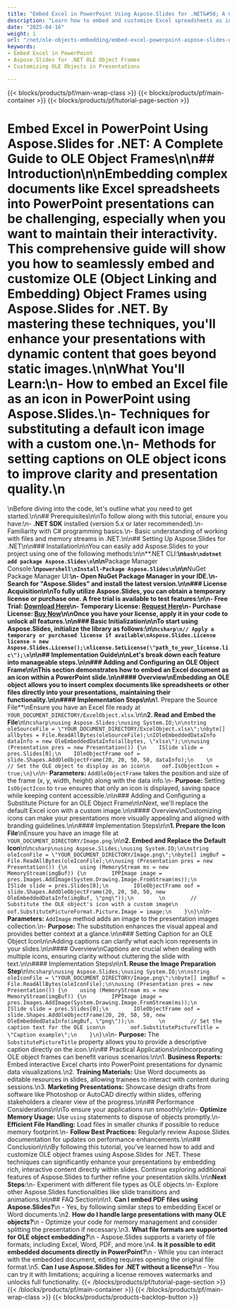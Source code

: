 ```yaml
---
title: "Embed Excel in PowerPoint Using Aspose.Slides for .NET&#58; A Complete Guide to OLE Object Frames"
description: "Learn how to embed and customize Excel spreadsheets as interactive OLE objects in PowerPoint using Aspose.Slides for .NET. Enhance your presentations with dynamic content."
date: "2025-04-16"
weight: 1
url: "/net/ole-objects-embedding/embed-excel-powerpoint-aspose-slides-dotnet/"
keywords:
- Embed Excel in PowerPoint
- Aspose.Slides for .NET OLE Object Frames
- Customizing OLE Objects in Presentations

---
```


{{< blocks/products/pf/main-wrap-class >}}
{{< blocks/products/pf/main-container >}}
{{< blocks/products/pf/tutorial-page-section >}}
# Embed Excel in PowerPoint Using Aspose.Slides for .NET: A Complete Guide to OLE Object Frames\n\n## Introduction\n\nEmbedding complex documents like Excel spreadsheets into PowerPoint presentations can be challenging, especially when you want to maintain their interactivity. This comprehensive guide will show you how to seamlessly embed and customize OLE (Object Linking and Embedding) Object Frames using Aspose.Slides for .NET. By mastering these techniques, you'll enhance your presentations with dynamic content that goes beyond static images.\n\n**What You'll Learn:**\n- How to embed an Excel file as an icon in PowerPoint using Aspose.Slides.\n- Techniques for substituting a default icon image with a custom one.\n- Methods for setting captions on OLE object icons to improve clarity and presentation quality.\n  
\nBefore diving into the code, let's outline what you need to get started.\n\n## Prerequisites\n\nTo follow along with this tutorial, ensure you have:\n- **.NET SDK** installed (version 5.x or later recommended).\n- Familiarity with C# programming basics.\n- Basic understanding of working with files and memory streams in .NET.\n\n## Setting Up Aspose.Slides for .NET\n\n### Installation\n\nYou can easily add Aspose.Slides to your project using one of the following methods:\n\n**.NET CLI:**\n```bash\ndotnet add package Aspose.Slides\n```\n\n**Package Manager Console:**\n```powershell\nInstall-Package Aspose.Slides\n```\n\n**NuGet Package Manager UI:**\n- Open NuGet Package Manager in your IDE.\n- Search for \"Aspose.Slides\" and install the latest version.\n\n### License Acquisition\n\nTo fully utilize Aspose.Slides, you can obtain a temporary license or purchase one. A free trial is available to test features:\n\n- **Free Trial:** [Download Here](https://releases.aspose.com/slides/net/)\n- **Temporary License:** [Request Here](https://purchase.aspose.com/temporary-license/)\n- **Purchase License:** [Buy Now](https://purchase.aspose.com/buy)\n\nOnce you have your license, apply it in your code to unlock all features.\n\n### Basic Initialization\n\nTo start using Aspose.Slides, initialize the library as follows:\n\n```csharp\n// Apply a temporary or purchased license if available\nAspose.Slides.License license = new Aspose.Slides.License();\nlicense.SetLicense(\"path_to_your_license.lic\");\n```\n\n## Implementation Guide\n\nLet's break down each feature into manageable steps.\n\n### Adding and Configuring an OLE Object Frame\n\nThis section demonstrates how to embed an Excel document as an icon within a PowerPoint slide.\n\n#### Overview\nEmbedding an OLE object allows you to insert complex documents like spreadsheets or other files directly into your presentations, maintaining their functionality.\n\n#### Implementation Steps\n\n**1. Prepare the Source File**\nEnsure you have an Excel file ready at `YOUR_DOCUMENT_DIRECTORY/ExcelObject.xlsx`.\n\n**2. Read and Embed the File**\n\n```csharp\nusing Aspose.Slides;\nusing System.IO;\n\nstring oleSourceFile = \"YOUR_DOCUMENT_DIRECTORY/ExcelObject.xlsx\";\nbyte[] allbytes = File.ReadAllBytes(oleSourceFile);\nIOleEmbeddedDataInfo dataInfo = new OleEmbeddedDataInfo(allbytes, \"xlsx\");\n\nusing (Presentation pres = new Presentation()) {\n    ISlide slide = pres.Slides[0];\n    IOleObjectFrame oof = slide.Shapes.AddOleObjectFrame(20, 20, 50, 50, dataInfo);\n    \n    // Set the OLE object to display as an icon\n    oof.IsObjectIcon = true;\n}\n```\n- **Parameters:** `AddOleObjectFrame` takes the position and size of the frame (x, y, width, height) along with the data info.\n- **Purpose:** Setting `IsObjectIcon` to `true` ensures that only an icon is displayed, saving space while keeping content accessible.\n\n### Adding and Configuring a Substitute Picture for an OLE Object Frame\n\nNext, we'll replace the default Excel icon with a custom image.\n\n#### Overview\nCustomizing icons can make your presentations more visually appealing and aligned with branding guidelines.\n\n#### Implementation Steps\n\n**1. Prepare the Icon File**\nEnsure you have an image file at `YOUR_DOCUMENT_DIRECTORY/Image.png`.\n\n**2. Embed and Replace the Default Icon**\n\n```csharp\nusing Aspose.Slides;\nusing System.IO;\n\nstring oleIconFile = \"YOUR_DOCUMENT_DIRECTORY/Image.png\";\nbyte[] imgBuf = File.ReadAllBytes(oleIconFile);\n\nusing (Presentation pres = new Presentation()) {\n    using (MemoryStream ms = new MemoryStream(imgBuf)) {\n        IPPImage image = pres.Images.AddImage(System.Drawing.Image.FromStream(ms));\n        ISlide slide = pres.Slides[0];\n        IOleObjectFrame oof = slide.Shapes.AddOleObjectFrame(20, 20, 50, 50, new OleEmbeddedDataInfo(imgBuf, \"png\"));\n        \n        // Substitute the OLE object's icon with a custom image\n        oof.SubstitutePictureFormat.Picture.Image = image;\n    }\n}\n```\n- **Parameters:** `AddImage` method adds an image to the presentation images collection.\n- **Purpose:** The substitution enhances the visual appeal and provides better context at a glance.\n\n### Setting Caption for an OLE Object Icon\n\nAdding captions can clarify what each icon represents in your slides.\n\n#### Overview\nCaptions are crucial when dealing with multiple icons, ensuring clarity without cluttering the slide with text.\n\n#### Implementation Steps\n\n**1. Reuse the Image Preparation Step**\n\n```csharp\nusing Aspose.Slides;\nusing System.IO;\n\nstring oleIconFile = \"YOUR_DOCUMENT_DIRECTORY/Image.png\";\nbyte[] imgBuf = File.ReadAllBytes(oleIconFile);\n\nusing (Presentation pres = new Presentation()) {\n    using (MemoryStream ms = new MemoryStream(imgBuf)) {\n        IPPImage image = pres.Images.AddImage(System.Drawing.Image.FromStream(ms));\n        ISlide slide = pres.Slides[0];\n        IOleObjectFrame oof = slide.Shapes.AddOleObjectFrame(20, 20, 50, 50, new OleEmbeddedDataInfo(imgBuf, \"png\"));\n        \n        // Set the caption text for the OLE icon\n        oof.SubstitutePictureTitle = \"Caption example\";\n    }\n}\n```\n- **Purpose:** The `SubstitutePictureTitle` property allows you to provide a descriptive caption directly on the icon.\n\n## Practical Applications\n\nIncorporating OLE object frames can benefit various scenarios:\n\n1. **Business Reports:** Embed interactive Excel charts into PowerPoint presentations for dynamic data visualizations.\n2. **Training Materials:** Use Word documents as editable resources in slides, allowing trainees to interact with content during sessions.\n3. **Marketing Presentations:** Showcase design drafts from software like Photoshop or AutoCAD directly within slides, offering stakeholders a clearer view of the progress.\n\n## Performance Considerations\n\nTo ensure your applications run smoothly:\n\n- **Optimize Memory Usage:** Use `using` statements to dispose of objects promptly.\n- **Efficient File Handling:** Load files in smaller chunks if possible to reduce memory footprint.\n- **Follow Best Practices:** Regularly review Aspose.Slides documentation for updates on performance enhancements.\n\n## Conclusion\n\nBy following this tutorial, you've learned how to add and customize OLE object frames using Aspose.Slides for .NET. These techniques can significantly enhance your presentations by embedding rich, interactive content directly within slides. Continue exploring additional features of Aspose.Slides to further refine your presentation skills.\n\n**Next Steps:**\n- Experiment with different file types as OLE objects.\n- Explore other Aspose.Slides functionalities like slide transitions and animations.\n\n## FAQ Section\n\n1. **Can I embed PDF files using Aspose.Slides?**\n   - Yes, by following similar steps to embedding Excel or Word documents.\n2. **How do I handle large presentations with many OLE objects?**\n   - Optimize your code for memory management and consider splitting the presentation if necessary.\n3. **What file formats are supported for OLE object embedding?**\n   - Aspose.Slides supports a variety of file formats, including Excel, Word, PDF, and more.\n4. **Is it possible to edit embedded documents directly in PowerPoint?**\n   - While you can interact with the embedded document, editing requires opening the original file format.\n5. **Can I use Aspose.Slides for .NET without a license?**\n   - You can try it with limitations; acquiring a license removes watermarks and unlocks full functionality.
{{< /blocks/products/pf/tutorial-page-section >}}
{{< /blocks/products/pf/main-container >}}
{{< /blocks/products/pf/main-wrap-class >}}
{{< blocks/products/products-backtop-button >}}